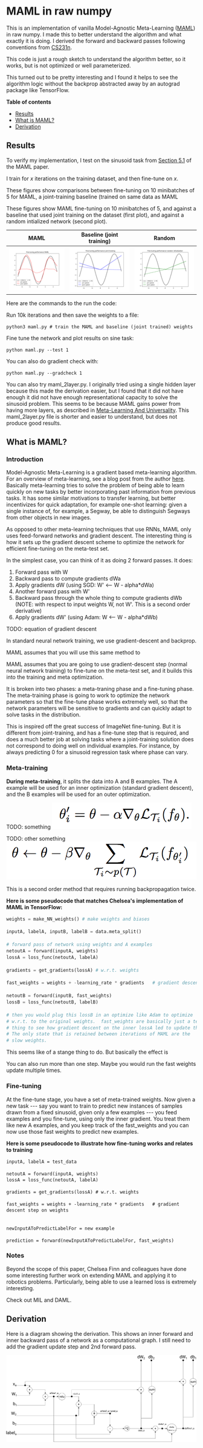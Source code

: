 # MAML in raw numpy

This is an implementation of vanilla Model-Agnostic Meta-Learning ([MAML](https://github.com/cbfinn/maml))
in raw numpy.  I made this to better understand the algorithm and what exactly it is doing.  I derived
the forward and backward passes following conventions from [CS231n](http://cs231n.github.io/).

This code is just a rough sketch to understand the algorithm better, so it works, but 
is not optimized or well parameterized.  

This turned out to be pretty interesting and I found it helps to see the algorithm 
logic without the backprop abstracted away by an autograd package like TensorFlow.

**Table of contents**
- [Results](#results)
- [What is MAML?](#whatismaml)
- [Derivation](#derivation)


<a id="results"/>

## Results

To verify my implementation, I test on the sinusoid task from [Section 5.1](https://arxiv.org/pdf/1703.03400.pdf)
of the MAML paper.

I train for _x_ iterations on the training dataset, and then fine-tune on _x_.


These figures show comparisons between fine-tuning on 10 minibatches of 5 for MAML,
a joint-training baseline (trained on same data as MAML


These figures show MAML fine-tuning on 10 minibatches of 5, and against a baseline
that used joint training on the dataset (first plot), and against a random 
intialized network (second plot).

MAML                       |  Baseline (joint training)|  Random   
:-------------------------:|:-------------------------:|:----------:|  
![](/assets/maml.png)  |  ![](/assets/baseline.png) | ![](/assets/random.png)

Here are the commands to the run the code:

Run 10k iterations and then save the weights to a file: <br>
```
python3 maml.py # train the MAML and baseline (joint trained) weights
```

Fine tune the network and plot results on sine task: <br>
```
python maml.py --test 1  
```


You can also do gradient check with:

```
python maml.py --gradcheck 1  
```


You can also try maml_2layer.py.  I originally tried using a single hidden layer
because this made the derivation easier, but I found that it did not have enough
it did not have enough representational capacity to solve the sinusoid problem.
This seems to be because MAML gains power from having more layers, as described
in [Meta-Learning And Universality](https://arxiv.org/pdf/1710.11622.pdf).
This maml_2layer.py file is shorter and easier to understand, but does not produce good results.

<a id="whatismaml"/>

## What is MAML?

### Introduction

Model-Agnostic Meta-Learning is a gradient based meta-learning algorithm.  For an
overview of meta-learning, see a blog post from the author [here](https://bair.berkeley.edu/blog/2017/07/18/learning-to-learn/). 
Basically meta-learning tries to solve the problem of being able to learn 
quickly on new tasks by better incorporating past information from previous tasks.
It has some similar motivations to transfer learning, but better incentivizes for
quick adaptation, for example one-shot learning: given a single instance of, for
example, a Segway, be able to distinguish Segways from other objects in new images.

As opposed to other meta-learning techniques that use RNNs, MAML only uses feed-forward
networks and gradient descent.  The interesting thing is how it sets up the gradient
descent scheme to optimize the network for efficient fine-tuning on the meta-test set.


In the simplest case, you can think of it as doing 2 forward passes. It does:
1. Forward pass with W
1. Backward pass to compute gradients dWa
1. Apply gradients dW (using SGD: W' <-- W - alpha\*dWa)
1. Another forward pass with W'
1. Backward pass through the whole thing to compute gradients dWb (NOTE: with respect to input weights W, not W'.  This is a second order derivative)
1. Apply gradients dW' (using Adam: W <-- W - alpha\*dWb)


TODO: equation of gradient descent




In standard neural network training, we use gradient-descent and backprop.

MAML
assumes that you will use this same method to 

MAML assumes that you are going to use gradient-descent step (normal neural network training)
to fine-tune on the meta-test set, and it builds this into the training and meta optimization.

It is broken into two phases: a meta-traning phase and a fine-tuning phase.  The meta-training phase is going to work to optimize the network parameters so that the fine-tune phase works extremely well, so that the network parameters will be sensitive to gradients and can
quickly adapt to solve tasks in the distribution.

This is inspired off the great success of ImageNet fine-tuning.  But it is 
different from joint-training, and has a fine-tune step that is required, and
does a much better job at solving tasks where a joint-training solution does not correspond
to doing well on individual examples.  For instance, by always predicting 0 for a sinusoid 
regression task where phase can vary.


### Meta-training
**During meta-training**, it splits the data into A and B examples.  The A example
will be used for an inner optimization (standard gradient descent), and the B examples
will be used for an outer optimization.


TODO: something
![eq1](./assets/eq1.png)

TODO: other something
![eq2](./assets/eq2.png)



This is a second order method that requires running backpropagation twice.

**Here is some pseudocode that matches Chelsea's implementation of MAML in TensorFlow:**

```python
weights = make_NN_weights() # make weights and biases

inputA, labelA, inputB, labelB = data.meta_split()

# forward pass of network using weights and A examples
netoutA = forward(inputA, weights)
lossA = loss_func(netoutA, labelA)

gradients = get_gradients(lossA) # w.r.t. weights

fast_weights = weights + -learning_rate * gradients   # gradient descent step on weights

netoutB = forward(inputB, fast_weights)
lossB = loss_func(netoutB, labelB)

# then you would plug this lossB in an optimize like Adam to optimize
# w.r.t. to the original weights.  fast_weights are basically just a temporary
# thing to see how gradient descent on the inner lossA led to update them.
# The only state that is retained between iterations of MAML are the 
# slow weights.
```

This seems like of a stange thing to do. But basically the effect is 


You can also run more than one step.  Maybe you would run the fast weights update
multiple times.



### Fine-tuning

At the fine-tune stage, you have a set of meta-trained weights.  Now given a new task ---
say you want to train to predict new instances of samples drawn from a fixed sinusoid, given
only a few examples --- you feed examples and you fine-tune, using only the inner
gradient. You treat them like new A examples, and you keep track of the fast_weights
and you can now use those fast weights to predict new examples.

**Here is some pseudocode to illustrate how fine-tuning works and relates to training**
```
inputA, labelA = test_data

netoutA = forward(inputA, weights)
lossA = loss_func(netoutA, labelA)

gradients = get_gradients(lossA) # w.r.t. weights

fast_weights = weights + -learning_rate * gradients   # gradient descent step on weights


newInputAToPredictLabelFor = new example

prediction = forward(newInputAToPredictLabelFor, fast_weights)
```


### Notes
Beyond the scope of this paper, Chelsea Finn and colleagues have done some 
interesting further work on extending MAML and applying it to robotics problems.
Particularly, being able to use a learned loss is extremely interesting.

Check out MIL and DAML.

<a id="derivation"/>

## Derivation

Here is a diagram showing the derivation.  This shows an inner forward and
inner backward pass of a network as a computational graph.  I still need
to add the gradient update step and 2nd forward pass.

![derivation](/assets/derivation.png)




